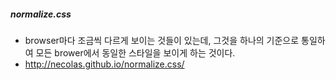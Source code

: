
##### normalize.css 
* browser마다 조금씩 다르게 보이는 것들이 있는데, 그것을 하나의 기준으로 통일하여 모든 brower에서 동일한 스타일을 보이게 하는 것이다.
* http://necolas.github.io/normalize.css/

